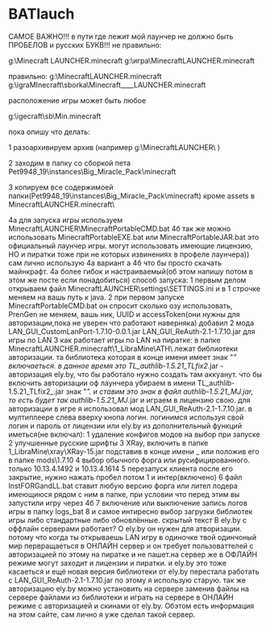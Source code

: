 # BATlauch

САМОЕ ВАЖНО!!! в пути где лежит мой лаунчер не должно быть ПРОБЕЛОВ и русских БУКВ!!!
не правильно:

g:\Minecraft LAUNCHER\.minecraft
g:\игра\MinecraftLAUNCHER\.minecraft

правильно:
g:\MinecraftLAUNCHER\.minecraft
g:\igraMInecraft\sborka\Minecraft____LAUNCHER\.minecraft

расположение игры может быть любое

g:\igecraft\sb\Min\.minecraft

пока опишу что делать:

1 разоархивируем архив (например g:\MinecraftLAUNCHER\ )

2 заходим в папку со сборкой пета Pet9948_19\instances\Big_Miracle_Pack\minecraft

3 копируем все содержимоей папки(Pet9948_19\instances\Big_Miracle_Pack\minecraft) кроме assets в MinecraftLAUNCHER\.minecraft\

4a для запуска игры используем MinecraftLAUNCHER\MinecraftPortableCMD.bat
4б так же можно использовать MinecraftPortableEXE.bat или MinecraftPortableJAR.bat это официальный лаунчер игры. могут использовать имеющие лицензию, НО и пиратки тоже при не которых извинениях в профеле лаунчера))
сам лично использую 4а вариант а 4б что бы просто скачать майнкрафт. 4а более гибок и настраиваемый(об этом напишу потом в этом же посте если понадобиться)
способ запуска:
1 первым делом открываем файл MinecraftLAUNCHER\settings\SETTINGS.ini и в 1 строчке меняем на вашь путь к java.
2 при первом запуске MinecraftPortableCMD.bat он спросит сколько озу использовать, PrenGen не меняем, вашь ник, UUID и accessToken(они нужны для авторизации,пока не уверен что работают наверняка)
добавил 2 мода LAN_GUI_CustomLanPort-1.7.10-0.0.1.jar LAN_GUI_ReAuth-2.1-1.7.10.jar для игры по LAN
3 как работает игры по LAN на пиратке:
в папке MinecraftLAUNCHER\.minecraft\1_LibraMine\ATH\ лежат библиотеки авторизации. та библиотека которая в конце имени имеет знак "_" включаеться.
в данное время это TL_authlib-1.5.21_TLfix2_.jar - авторизация ely.by, что бы работало нужно создать там аккуанут.
что бы включить авторизации оф лаунчера убираем в имени TL_authlib-1.5.21_TLfix2_.jar знак "_".
и ставим это знак в файл authlib-1.5.21_MJ.jar, то есть будет так authlib-1.5.21_MJ_.jar и играем в лицензию свою.
для авторизации в игре я использовал мод LAN_GUI_ReAuth-2.1-1.7.10.jar. в мултиплеере слева вверху кнопа логин. логинимся используя свой логин и пароль от лицензии или ely.by
из дополнительный функций иметься(не включал):
1 удаление конфигов модов на выбор при запуске
2 улучшенные русские шрифты
3 XRay, включить в папке 1_LibraMine\xray\XRay-15.jar подставив в конце имени _ или положив его в папке mods\1.7.10
4 выбор обычного форга или русифицированного. только 10.13.4.1492 и 10.13.4.1614
5 перезапуск клиента после его закрытие, нужно нажать пробел потом 1 и интер(включено)
6 файл InstFORGandLL.bat ставит любую версию форга или лител лодера имеющиюся рядом с ним в папке, при условии что перед этим вы запустили игру через 4б
7 включение или выключение запись логов игры в папку logs_bat
8 и самое интиресно выбор загрузки библиотек игры либо стандартные либо обновлённые.
скрытый текст
В ely.by с оффлайн серверами работает?
О ely.by он нужен для атворизации. потому что когда ты открываешь LAN игру в одиночке твой одинчоный мир первращаеться в ОНЛАЙН сервер и он требует пользоваттелей с авторизацией по этому на пиратке и не пашет.на сервер же в ОФЛАЙН режиме могут заходит и лицензии и пиратки. и ely.by это тоже касаеться
и ещё новая версия библиотеки от ely.by перестала работать с LAN_GUI_ReAuth-2.1-1.7.10.jar по этому я использую старую.
так же авторизацию ely.by можно установить на сервере заменив файлы на сервере файлами из библиотеки и играть на сервере в ОНЛАЙН режиме с авторизацией и скинами от ely.by.
Обэтом есть информация на этом сайте, сам лично я уже сделал такой сервер.
